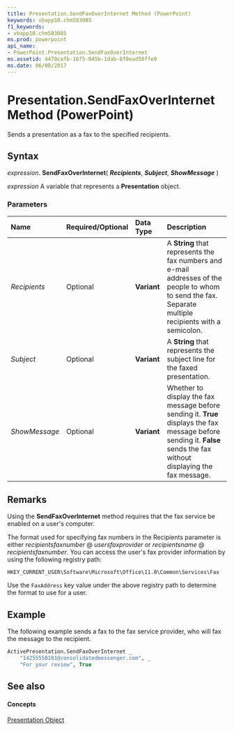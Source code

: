 ```yaml
---
title: Presentation.SendFaxOverInternet Method (PowerPoint)
keywords: vbapp10.chm583085
f1_keywords:
- vbapp10.chm583085
ms.prod: powerpoint
api_name:
- PowerPoint.Presentation.SendFaxOverInternet
ms.assetid: 4470cafb-16f5-045b-1dab-8f8ead50ffe0
ms.date: 06/08/2017
---
```



# Presentation.SendFaxOverInternet Method (PowerPoint)

Sends a presentation as a fax to the specified recipients.


## Syntax

 _expression_. **SendFaxOverInternet**( **_Recipients_**, **_Subject_**, **_ShowMessage_** )

 _expression_ A variable that represents a **Presentation** object.


### Parameters



|**Name**|**Required/Optional**|**Data Type**|**Description**|
|:-----|:-----|:-----|:-----|
| _Recipients_|Optional|**Variant**|A **String** that represents the fax numbers and e-mail addresses of the people to whom to send the fax. Separate multiple recipients with a semicolon.|
| _Subject_|Optional|**Variant**|A **String** that represents the subject line for the faxed presentation.|
| _ShowMessage_|Optional|**Variant**|Whether to display the fax message before sending it. **True** displays the fax message before sending it. **False** sends the fax without displaying the fax message.|

## Remarks

Using the **SendFaxOverInternet** method requires that the fax service be enabled on a user's computer.

The format used for specifying fax numbers in the Recipients parameter is either  _recipientsfaxnumber_ @ _usersfaxprovider_ or _recipientsname_ @ _recipientsfaxnumber_. You can access the user's fax provider information by using the following registry path:

```text
HKEY_CURRENT_USER\Software\Microsoft\Office\11.0\Common\Services\Fax
```

Use the  `FaxAddress` key value under the above registry path to determine the format to use for a user.


## Example

The following example sends a fax to the fax service provider, who will fax the message to the recipient.


```vb
ActivePresentation.SendFaxOverInternet _
    "14255550101@consolidatedmessenger.com", _
    "For your review", True
```


## See also


#### Concepts


[Presentation Object](presentation-object-powerpoint.md)

